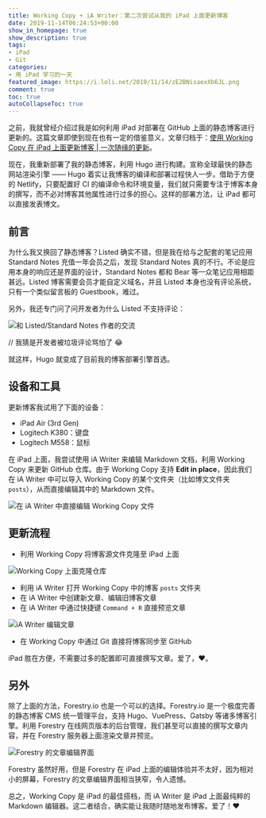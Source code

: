 ```yaml
---
title: Working Copy + iA Writer：第二次尝试从我的 iPad 上面更新博客
date: 2019-11-14T06:24:53+00:00
show_in_homepage: true
show_description: true
tags:
- iPad
- Git
categories:
- 用 iPad 学习的一天
featured_image: https://i.loli.net/2019/11/14/zE2BNisaexXb6JL.png
comment: true
toc: true
autoCollapseToc: true
---
```


之前，我就曾经介绍过我是如何利用 iPad 对部署在 GitHub 上面的静态博客进行更新的。这篇文章即使到现在也有一定的借鉴意义，文章归档于：[使用 Working Copy 在 iPad 上面更新博客 | 一次随缘的更新](https://archive.spencerwoo.com/posts/2019/06/09/from-my-ipad.html)。

现在，我重新部署了我的静态博客，利用 Hugo 进行构建。宣称全球最快的静态网站渲染引擎 —— Hugo 着实让我博客的编译和部署过程快人一步。借助于方便的 Netlify，只要配置好 CI 的编译命令和环境变量，我们就只需要专注于博客本身的撰写，而不必对博客其他属性进行过多的担心。这样的部署方法，让 iPad 都可以直接发表博文。

## 前言

为什么我又换回了静态博客？Listed 确实不错，但是我在给与之配套的笔记应用 Standard Notes 充值一年会员之后，发现 Standard Notes 真的不行。不论是应用本身的响应还是界面的设计，Standard Notes 都和 Bear 等一众笔记应用相距甚远。Listed 博客需要会员才能自定义域名，并且 Listed 本身也没有评论系统，只有一个类似留言板的 Guestbook，难过。

另外，我还专门问了问开发者为什么 Listed 不支持评论：

![和 Listed/Standard Notes 作者的交流](https://i.loli.net/2019/11/14/Cm4Lc78TPbZrkBe.png)

// 我猜是开发者被垃圾评论骂怕了 😂

就这样，Hugo 就变成了目前我的博客部署引擎首选。

## 设备和工具

更新博客我试用了下面的设备：

- iPad Air (3rd Gen)
- Logitech K380：键盘
- Logitech M558：鼠标

在 iPad 上面，我尝试使用 iA Writer 来编辑 Markdown 文档，利用 Working Copy 来更新 GitHub 仓库。由于 Working Copy 支持 **Edit in place**，因此我们在 iA Writer 中可以导入 Working Copy 的某个文件夹（比如博文文件夹 `posts`），从而直接编辑其中的 Markdown 文件。

![在 iA Writer 中直接编辑 Working Copy 文件](https://i.loli.net/2019/11/14/jIKmWkgZ1nGwORq.png)

## 更新流程

- 利用 Working Copy 将博客源文件克隆至 iPad 上面

![Working Copy 上面克隆仓库](https://i.loli.net/2019/11/14/cDnlHYPjMryvq3V.png)

- 利用 iA Writer 打开 Working Copy 中的博客 `posts` 文件夹
- 在 iA Writer 中创建新文章、编辑旧博客文章
- 在 iA Writer 中通过快捷键 `Command + R` 直接预览文章

![iA Writer 编辑文章](https://i.loli.net/2019/11/13/B4Xb32uxqg9cyaZ.png)

- 在 Working Copy 中通过 Git 直接将博客同步至 GitHub

iPad 胜在方便，不需要过多的配置即可直接撰写文章。爱了，❤️。

## 另外

除了上面的方法，Forestry.io 也是一个可以的选择。Forestry.io 是一个极度完善的静态博客 CMS 统一管理平台，支持 Hugo、VuePress、Gatsby 等诸多博客引擎。利用 Forestry 在线网页版本的后台管理，我们甚至可以直接的撰写文章内容，并在 Forestry 服务器上面渲染文章并预览。

![Forestry 的文章编辑界面](https://i.loli.net/2019/11/14/XTa63nLopB2KQAR.png)

Forestry 虽然好用，但是 Forestry 在 iPad 上面的编辑体验并不太好，因为相对小的屏幕，Forestry 的文章编辑界面相当狭窄，令人遗憾。

总之，Working Copy 是 iPad 的最佳搭档，而 iA Writer 是 iPad 上面最纯粹的 Markdown 编辑器。这二者结合，确实能让我随时随地发布博客。爱了！❤️
